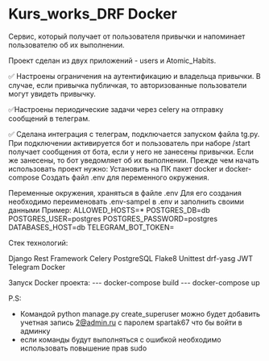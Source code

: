 # Kurs_works_DRF Docker

Сервис, который получает от пользователя привычки и напоминает пользователю об их выполнении.

Проект сделан из двух приложений - users и Atomic_Habits.

✅ Настроены ограничения на аутентификацию и владельца привычки. В случае, если привычка публичкая, то авторизованные
пользователи могут увидеть привычку.

✅Настроены периодические задачи через celery на отправку сообщений в телеграм.

✅ Сделана интеграция с телеграм, подключается запуском файла tg.py. При подключении активируется бот и пользователь при
наборе /start получает сообщения от бота, если у него не занесены привычки. Если же занесены, то бот уведомляет об их
выполнении.
Прежде чем начать использовать проект нужно:
Установить на ПК пакет docker и docker-compose
Создать файл .env для переменного окружения.

Переменные окружения, храняться в файле .env 
Для его создания необходимо переименовать .env-sampel в .env и заполнить своими данными
Пример:
ALLOWED_HOSTS=*
POSTGRES_DB=db
POSTGRES_USER=postgres
POSTGRES_PASSWORD=postgres
DATABASES_HOST=db
TELEGRAM_BOT_TOKEN=

Стек технологий:

Django Rest Framework
Celery
PostgreSQL
Flake8
Unittest
drf-yasg
JWT
Telegram
Docker

Запуск Docker проекта:
     --- docker-compose build
     --- docker-compose up

P.S:
- Командой python manage.py create_superuser можно будет добавить учетная запись 2@admin.ru с паролем spartak67 что бы войти в админку
- если команды будут выполняться с ошибкой необходимо  использовать повышение прав sudo